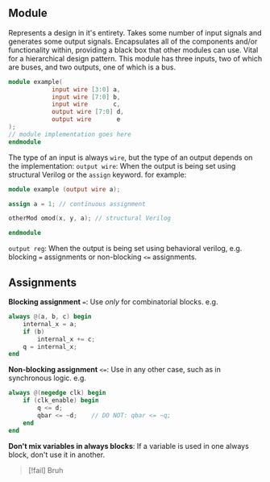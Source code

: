 ## Module
Represents a design in it's entirety. Takes some number of input signals and generates some output signals. Encapsulates all of the components and/or functionality within, providing a black box that other modules can use. Vital for a hierarchical design pattern.
This module has three inputs, two of which are buses, and two outputs, one of which is a bus.
```verilog
module example(
			input wire [3:0] a,
			input wire [7:0] b,
			input wire       c,
			output wire [7:0] d,
			output wire       e
);
// module implementation goes here
endmodule
```
The type of an input is always `wire`, but the type of an output depends on the implementation:
`output wire`: When the output is being set using structural Verilog or the `assign` keyword. for example:
```verilog
module example (output wire a);

assign a = 1; // continuous assignment

otherMod omod(x, y, a); // structural Verilog

endmodule
```
`output reg`: When the output is being set using behavioral verilog, e.g. blocking `=` assignments or non-blocking `<=` assignments.

## Assignments
**Blocking assignment** `=`: Use *only* for combinatorial blocks. e.g.
```verilog
always @(a, b, c) begin
	internal_x = a;
	if (b)
		internal_x += c;
	q = internal_x;
end
```
**Non-blocking assignment** `<=`: Use in any other case, such as in synchronous logic. e.g.
```verilog
always @(negedge clk) begin
	if (clk_enable) begin
		q <= d;
		qbar <= ~d;    // DO NOT: qbar <= ~q;
	end
end
```
**Don't mix variables in always blocks**: If a variable is used in one always block, don't use it in another.

> [!fail]
> Bruh

